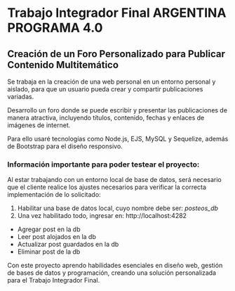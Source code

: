 # Trabajo Integrador Final ARGENTINA PROGRAMA 4.0
## Creación de un Foro Personalizado para Publicar Contenido Multitemático

Se trabaja en la creación de una web personal en un entorno personal y aislado, para que un usuario pueda crear y compartir publicaciones variadas.

Desarrollo un foro donde se puede escribir y presentar las publicaciones de manera atractiva, incluyendo títulos, contenido, fechas y enlaces de imágenes de internet.

Para ello usaré tecnologías como Node.js, EJS, MySQL y Sequelize, además de Bootstrap para el diseño responsivo.

### Información importante para poder testear el proyecto:
Al estar trabajando con un entorno local de base de datos, será necesario que el cliente realice los ajustes necesarios para verificar la correcta implementación de lo solicitado:

1. Habilitar una base de datos local, cuyo nombre debe ser: _posteos_db_
2. Una vez habilitado todo, ingresar en: http://localhost:4282

* Agregar post en la db
* Leer post alojados en la db
* Actualizar post guardados en la db
* Eliminar post de la db

Con este proyecto aprendo habilidades esenciales en diseño web, gestión de bases de datos y programación, creando una solución personalizada para el Trabajo Integrador Final.